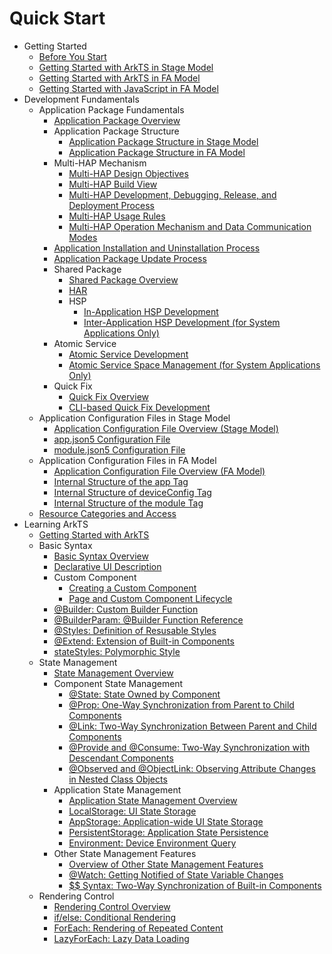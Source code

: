 # Quick Start

- Getting Started
  - [Before You Start](start-overview.md)
  - [Getting Started with ArkTS in Stage Model](start-with-ets-stage.md)
  - [Getting Started with ArkTS in FA Model](start-with-ets-fa.md)
  - [Getting Started with JavaScript in FA Model](start-with-js-fa.md)  
- Development Fundamentals
  - Application Package Fundamentals
    - [Application Package Overview](application-package-overview.md)
    - Application Package Structure
      - [Application Package Structure in Stage Model](application-package-structure-stage.md)
      - [Application Package Structure in FA Model](application-package-structure-fa.md)
    - Multi-HAP Mechanism
      - [Multi-HAP Design Objectives](multi-hap-objective.md)
      - [Multi-HAP Build View](multi-hap-build-view.md)
      - [Multi-HAP Development, Debugging, Release, and Deployment Process](multi-hap-release-deployment.md)
      - [Multi-HAP Usage Rules](multi-hap-rules.md)
      - [Multi-HAP Operation Mechanism and Data Communication Modes](multi-hap-principles.md)
    - [Application Installation and Uninstallation Process](application-package-install-uninstall.md)
    - [Application Package Update Process](application-package-update.md)
    - Shared Package
      - [Shared Package Overview](shared-guide.md)
      - [HAR](har-package.md)
      - HSP
        - [In-Application HSP Development](in-app-hsp.md)
        - [Inter-Application HSP Development (for System Applications Only)](cross-app-hsp.md)
    - Atomic Service
      - [Atomic Service Development](atomicService.md)
      - [Atomic Service Space Management (for System Applications Only)](atomicService-aging.md)
    - Quick Fix
      - [Quick Fix Overview](quickfix-principles.md)
      - [CLI-based Quick Fix Development](quickfix-debug.md)
  - Application Configuration Files in Stage Model
    - [Application Configuration File Overview (Stage Model)](application-configuration-file-overview-stage.md)
    - [app.json5 Configuration File](app-configuration-file.md)
    - [module.json5 Configuration File](module-configuration-file.md)
  - Application Configuration Files in FA Model
    - [Application Configuration File Overview (FA Model)](application-configuration-file-overview-fa.md)
    - [Internal Structure of the app Tag](app-structure.md)
    - [Internal Structure of deviceConfig Tag](deviceconfig-structure.md)
    - [Internal Structure of the module Tag](module-structure.md)
  - [Resource Categories and Access](resource-categories-and-access.md)
- Learning ArkTS
    - [Getting Started with ArkTS](arkts-get-started.md)
  - Basic Syntax
    - [Basic Syntax Overview](arkts-basic-syntax-overview.md)
    - [Declarative UI Description](arkts-declarative-ui-description.md)
    - Custom Component
      - [Creating a Custom Component](arkts-create-custom-components.md)
      - [Page and Custom Component Lifecycle](arkts-page-custom-components-lifecycle.md)
    - [\@Builder: Custom Builder Function](arkts-builder.md)
    - [\@BuilderParam: @Builder Function Reference](arkts-builderparam.md)
    - [\@Styles: Definition of Resusable Styles](arkts-style.md)
    - [\@Extend: Extension of Built-in Components](arkts-extend.md)
    - [stateStyles: Polymorphic Style](arkts-statestyles.md)
  - State Management
    - [State Management Overview](arkts-state-management-overview.md)
    - Component State Management
      - [\@State: State Owned by Component](arkts-state.md)
      - [\@Prop: One-Way Synchronization from Parent to Child Components](arkts-prop.md)
      - [\@Link: Two-Way Synchronization Between Parent and Child Components](arkts-link.md)
      - [\@Provide and \@Consume: Two-Way Synchronization with Descendant Components](arkts-provide-and-consume.md)
      - [\@Observed and \@ObjectLink: Observing Attribute Changes in Nested Class Objects](arkts-observed-and-objectlink.md)
    - Application State Management
      - [Application State Management Overview](arkts-application-state-management-overview.md)
      - [LocalStorage: UI State Storage](arkts-localstorage.md)
      - [AppStorage: Application-wide UI State Storage](arkts-appstorage.md)
      - [PersistentStorage: Application State Persistence](arkts-persiststorage.md)
      - [Environment: Device Environment Query](arkts-environment.md)
    - Other State Management Features
      - [Overview of Other State Management Features](arkts-other-state-mgmt-functions-overview.md)
      - [\@Watch: Getting Notified of State Variable Changes](arkts-watch.md)
      - [$$ Syntax: Two-Way Synchronization of Built-in Components](arkts-two-way-sync.md)
  - Rendering Control
    - [Rendering Control Overview](arkts-rendering-control-overview.md)
    - [if/else: Conditional Rendering](arkts-rendering-control-ifelse.md)
    - [ForEach: Rendering of Repeated Content](arkts-rendering-control-foreach.md)
    - [LazyForEach: Lazy Data Loading](arkts-rendering-control-lazyforeach.md)
